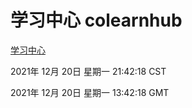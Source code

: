 # 学习中心 colearnhub
[学习中心](http://59.174.25.102:56308/colearnhub/)

2021年 12月 20日 星期一 21:42:18 CST

2021年 12月 20日 星期一 13:42:18 GMT
